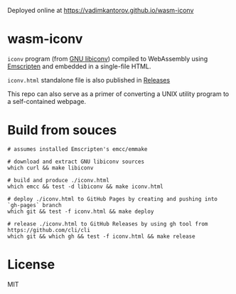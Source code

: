 Deployed online at https://vadimkantorov.github.io/wasm-iconv

# wasm-iconv
`iconv` program (from [GNU libiconv](https://www.gnu.org/software/libiconv)) compiled to WebAssembly using [Emscripten](https://github.com/emscripten-core/emscripten) and embedded in a single-file HTML.

`iconv.html` standalone file is also published in [Releases](../../releases)

This repo can also serve as a primer of converting a UNIX utility program to a self-contained webpage.

# Build from souces

```shell
# assumes installed Emscripten's emcc/emmake

# download and extract GNU libiconv sources
which curl && make libiconv

# build and produce ./iconv.html
which emcc && test -d libiconv && make iconv.html

# deploy ./iconv.html to GitHub Pages by creating and pushing into `gh-pages` branch
which git && test -f iconv.html && make deploy

# release ./iconv.html to GitHub Releases by using gh tool from https://github.com/cli/cli
which git && which gh && test -f iconv.html && make release
```

# License
MIT
